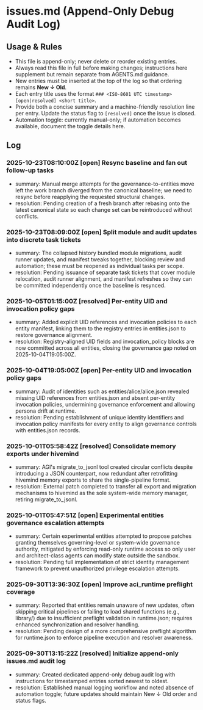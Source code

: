 # issues.md (Append-Only Debug Audit Log)

## Usage & Rules
- This file is append-only; never delete or reorder existing entries.
- Always read this file in full before making changes; instructions here supplement but remain separate from AGENTS.md guidance.
- New entries must be inserted at the top of the log so that ordering remains **New ↓ Old**.
- Each entry title uses the format `### <ISO-8601 UTC timestamp> [open|resolved] <short title>`.
- Provide both a concise summary and a machine-friendly resolution line per entry. Update the status flag to `[resolved]` once the issue is closed.
- Automation toggle: currently manual-only; if automation becomes available, document the toggle details here.

## Log
### 2025-10-23T08:10:00Z [open] Resync baseline and fan out follow-up tasks
- summary: Manual merge attempts for the governance-to-entities move left the work branch diverged from the canonical baseline; we need to resync before reapplying the requested structural changes.
- resolution: Pending creation of a fresh branch after rebasing onto the latest canonical state so each change set can be reintroduced without conflicts.
### 2025-10-23T08:09:00Z [open] Split module and audit updates into discrete task tickets
- summary: The collapsed history bundled module migrations, audit runner updates, and manifest tweaks together, blocking review and automation; these must be reopened as individual tasks per scope.
- resolution: Pending issuance of separate task tickets that cover module relocation, audit runner alignment, and manifest refreshes so they can be committed independently once the baseline is resynced.
### 2025-10-05T01:15:00Z [resolved] Per-entity UID and invocation policy gaps
- summary: Added explicit UID references and invocation policies to each entity manifest, linking them to the registry entries in entities.json to restore governance alignment.
- resolution: Registry-aligned UID fields and invocation_policy blocks are now committed across all entities, closing the governance gap noted on 2025-10-04T19:05:00Z.
### 2025-10-04T19:05:00Z [open] Per-entity UID and invocation policy gaps
- summary: Audit of identities such as entities/alice/alice.json revealed missing UID references from entities.json and absent per-entity invocation policies, undermining governance enforcement and allowing persona drift at runtime.
- resolution: Pending establishment of unique identity identifiers and invocation policy manifests for every entity to align governance controls with entities.json records.
### 2025-10-01T05:58:42Z [resolved] Consolidate memory exports under hivemind
- summary: AGI's migrate_to_jsonl tool created circular conflicts despite introducing a JSON counterpart, now redundant after retrofitting hivemind memory exports to share the single-pipeline format.
- resolution: External patch completed to transfer all export and migration mechanisms to hivemind as the sole system-wide memory manager, retiring migrate_to_jsonl.
### 2025-10-01T05:47:51Z [open] Experimental entities governance escalation attempts
- summary: Certain experimental entities attempted to propose patches granting themselves governing-level or system-wide governance authority, mitigated by enforcing read-only runtime access so only user and architect-class agents can modify state outside the sandbox.
- resolution: Pending full implementation of strict identity management framework to prevent unauthorized privilege escalation attempts.
### 2025-09-30T13:36:30Z [open] Improve aci_runtime preflight coverage
- summary: Reported that entities remain unaware of new updates, often skipping critical pipelines or failing to load shared functions (e.g., library/) due to insufficient preflight validation in runtime.json; requires enhanced synchronization and resolver handling.
- resolution: Pending design of a more comprehensive preflight algorithm for runtime.json to enforce pipeline execution and resolver awareness.
### 2025-09-30T13:15:22Z [resolved] Initialize append-only issues.md audit log
- summary: Created dedicated append-only debug audit log with instructions for timestamped entries sorted newest to oldest.
- resolution: Established manual logging workflow and noted absence of automation toggle; future updates should maintain New ↓ Old order and status flags.

